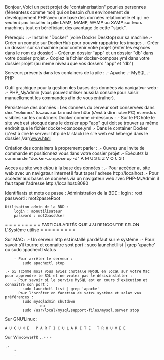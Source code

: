 
Bonjour,
Voici un petit projet de "containerisation" pour les personnes (féneantess comme moi) qui on besoin d'un environement de développement PHP avec une base des données relationnelle et qui ne veulent pas installer la pile LAMP, MAMP, WAMP ou XAMP sur leurs machines tout en bénéficiant des avantage de cette "stack".

Prérequis :
    .- Installer "Docker" (voire Docker Desktop) sur sa machine
    .- Créer un compte sur DockerHub pour pouvoir rappatrier les images
    .- Créer un dossier sur sa machine pour contenir votre projet (éviter les espaces dans le nom du dossier)
        - Créer un dossier "app" et un dossier "db" dans votre dossier projet
    .- Copiez le fichier docker-compose.yml dans votre dossier projet (au même niveau que vos dossers "app" et "db")
 
Serveurs présents dans les containers de la pile :
    .- Apache
    .- MySQL
    .- PHP

Outil graphique pour la gestion des bases des données via navigateur web :
    .- PHP_MyAdmin (vous pouvez utiliser aussi la console pour saisir manuellement les commandes afin de vous entraîner).

Persistence des données :
    Les données du serveur sont conservées dans des "volumes" locaux sur la machine hôte (c'est à dire notre PC) et rendus visibles sur les containers Docker comme ci-dessous :
        .- Sur le PC hôte le site web est stocqué dans le dossier app "app" qui doit se trouver au même endroit que le fichier docker-compose.yml
        .- Dans le container Docker (c'est à dire le serveur http de la stack) le site web est hébergé dans le dossier /var/www.html

Création des containers à proprement parler :
    .- Ouvrez une invite de commande et positionnez vous dans votre dossier projet
    .- Exécutez la commande "docker-compose up -d"
    A M U S E Z      V O U S !

Acces au site web et/ou à la base des données :
    .- Pour accéder au site web avec un navigateur internet il faut taper l'adrese http://localhost
    .- Pour accéder aux bases de données via un navigateur web avec PHP-MyAdmin il faut taper l'adresse http://localhost:8080

Identifiants et mots de passe :
    Administration de la BDD :
        login : root
        password : mot2passeRoot

    Utilisation admin de la BDD :
        login : monutilisateur
        password : mot2passUser

= = = = = = = = = PARTICULARITÉS QUE J'AI RENCONTRE SELON L'Système utilisé = = = = = = = = = 

Sur MAC :
    .- Un serveur http est installé par défaut sur le système :
        - Pour savoir s'il tourne et connaitre sont port :
            sudo launchctl list | grep 'apache'
                    ou
            sudo apachectl status  
            
        - Pour arrêter le serveur :
            sudo apachectl stop   

    .- Si (comme moi) vous aviez installé MySQL en local sur votre Mac pour apprendre le SQL et ne voulez pas le désisinstaller :
        - Pour savoir si le service MySQL est en cours d'exécution et connaitre son port :
            sudo launchctl list | grep 'apache'
        - Pour l'arrêter en fonction de votre système et selot vos préférences :
            sudo mysqladmin shutdown
                    ou
            sudo /usr/local/mysql/support-files/mysql.server stop

Sur GNU/Linux :

    A U C U N E   P A R T I C U L A R I T É   T R O U V É E

Sur Windows(11) :
    .- 
        - 
        - 

    .- 
        - 
        - 

